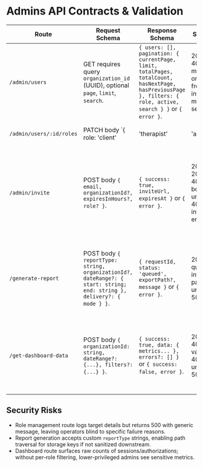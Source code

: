 # Admins API Contracts & Validation

| Route | Request Schema | Response Schema | Status Codes | Validation Gaps |
| --- | --- | --- | --- | --- |
| `/admin/users` | GET requires query `organization_id` (UUID), optional `page`, `limit`, `search`. | `{ users: [], pagination: { currentPage, limit, totalPages, totalCount, hasNextPage, hasPreviousPage }, filters: { role, active, search } }` or `{ error }`. | 200 success, 400 missing/invalid org ID, 403 from RPC, 405 invalid method, 500 server error. | No server-side pagination of RPC result; trusts RPC to enforce org scoping and to reject non-admins. |【F:supabase/functions/admin-users/index.ts†L20-L94】|
| `/admin/users/:id/roles` | PATCH body `{ role: 'client'|'therapist'|'admin'|'super_admin', is_active?: boolean }`. | `{ message: string, user: {...} }` or `{ error }`. | 200 success, 400 invalid ID/payload, 403 self-demotion/deactivation, 404 missing user, 405 method, 500 failure. | Path parsing uses naive string split; no explicit organization check other than metadata heuristics; relies on Supabase update success. |【F:supabase/functions/admin-users-roles/index.ts†L8-L72】|
| `/admin/invite` | POST body `{ email, organizationId?, expiresInHours?, role? }`. | `{ success: true, inviteUrl, expiresAt }` or `{ error }`. | 200 success, 204 OPTIONS, 400 invalid body, 403 unauthorized, 409 duplicate invite, 500 email failure. | Accepts optional `organizationId`; defaults to actor’s metadata but does not verify they belong; email send failure returns generic message. |【F:supabase/functions/admin-invite/index.ts†L17-L120】|
| `/generate-report` | POST body `{ reportType: string, organizationId?, dateRange?: { start: string; end: string }, delivery?: { mode } }`. | `{ requestId, status: 'queued', exportPath?, message }` or `{ error }`. | 202/200 queued, 400 invalid payload, 403 unauthorized, 500 failure. | Schema uses manual conditionals; does not restrict `reportType` to known values; may queue expensive jobs arbitrarily. |【F:supabase/functions/generate-report/index.ts†L22-L120】|
| `/get-dashboard-data` | POST body `{ organizationId: string, dateRange?: {...}, filters?: {...} }`. | `{ success: true, data: { metrics... }, errors?: [] }` or `{ success: false, error }`. | 200 success, 400 validation, 403 unauthorized, 500 failure. | Accepts `organizationId` directly; no cross-check that actor matches; aggregated metrics may include PHI counts. |【F:supabase/functions/get-dashboard-data/index.ts†L15-L120】|

## Security Risks
- Role management route logs target details but returns 500 with generic message, leaving operators blind to specific failure reasons.
- Report generation accepts custom `reportType` strings, enabling path traversal for storage keys if not sanitized downstream.
- Dashboard route surfaces raw counts of sessions/authorizations; without per-role filtering, lower-privileged admins see sensitive metrics.
